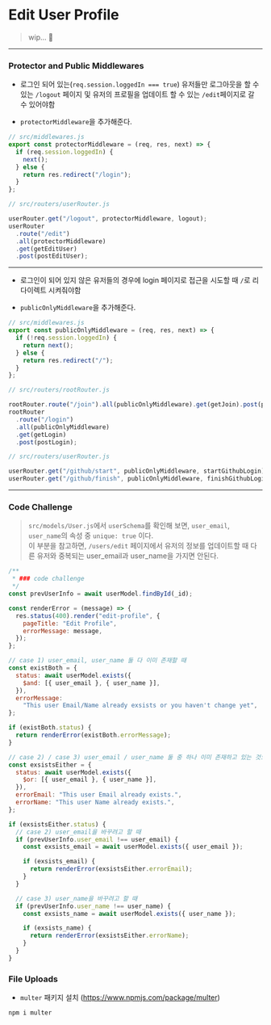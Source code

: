 # Edit User Profile

> wip... 🫠

<hr />

### Protector and Public Middlewares

- 로그인 되어 있는(`req.session.loggedIn === true`) 유저들만 로그아웃을 할 수 있는 `/logout` 페이지 및 유저의 프로필을 업데이트 할 수 있는 `/edit`페이지로 갈 수 있어야함

- `protectorMiddleware`을 추가해준다.

```javascript
// src/middlewares.js
export const protectorMiddleware = (req, res, next) => {
  if (req.session.loggedIn) {
    next();
  } else {
    return res.redirect("/login");
  }
};
```

```javascript
// src/routers/userRouter.js

userRouter.get("/logout", protectorMiddleware, logout);
userRouter
  .route("/edit")
  .all(protectorMiddleware)
  .get(getEditUser)
  .post(postEditUser);
```

<hr />

- 로그인이 되어 있지 않은 유저들의 경우에 login 페이지로 접근을 시도할 때 `/`로 리다이렉트 시켜줘야함

- `publicOnlyMiddleware`을 추가해준다.

```javascript
// src/middlewares.js
export const publicOnlyMiddleware = (req, res, next) => {
  if (!req.session.loggedIn) {
    return next();
  } else {
    return res.redirect("/");
  }
};
```

```javascript
// src/routers/rootRouter.js

rootRouter.route("/join").all(publicOnlyMiddleware).get(getJoin).post(postJoin);
rootRouter
  .route("/login")
  .all(publicOnlyMiddleware)
  .get(getLogin)
  .post(postLogin);
```

```javascript
// src/routers/userRouter.js

userRouter.get("/github/start", publicOnlyMiddleware, startGithubLogin);
userRouter.get("/github/finish", publicOnlyMiddleware, finishGithubLogin);
```

<hr />

### Code Challenge

> `src/models/User.js`에서 `userSchema`를 확인해 보면, `user_email`, `user_name`의 속성 중 `unique: true` 이다. <br /> 이 부분을 참고하면, `/users/edit` 페이지에서 유저의 정보를 업데이트할 때 다른 유저와 중복되는 user_email과 user_name을 가지면 안된다.

```javascript
/**
 * ### code challenge
 */
const prevUserInfo = await userModel.findById(_id);

const renderError = (message) => {
  res.status(400).render("edit-profile", {
    pageTitle: "Edit Profile",
    errorMessage: message,
  });
};

// case 1) user_email, user_name 둘 다 이미 존재할 때
const existBoth = {
  status: await userModel.exists({
    $and: [{ user_email }, { user_name }],
  }),
  errorMessage:
    "This user Email/Name already exsists or you haven't change yet",
};

if (existBoth.status) {
  return renderError(existBoth.errorMessage);
}

// case 2) / case 3) user_email / user_name 둘 중 하나 이미 존재하고 있는 것으로 바꾸려고 시도할 때
const exsistsEither = {
  status: await userModel.exists({
    $or: [{ user_email }, { user_name }],
  }),
  errorEmail: "This user Email already exists.",
  errorName: "This user Name already exists.",
};

if (exsistsEither.status) {
  // case 2) user_email을 바꾸려고 할 때
  if (prevUserInfo.user_email !== user_email) {
    const exsists_email = await userModel.exists({ user_email });

    if (exsists_email) {
      return renderError(exsistsEither.errorEmail);
    }
  }

  // case 3) user_name을 바꾸려고 할 때
  if (prevUserInfo.user_name !== user_name) {
    const exsists_name = await userModel.exists({ user_name });

    if (exsists_name) {
      return renderError(exsistsEither.errorName);
    }
  }
}
```

### File Uploads

- `multer` 패키지 설치 (https://www.npmjs.com/package/multer)

```bash
npm i multer
```
